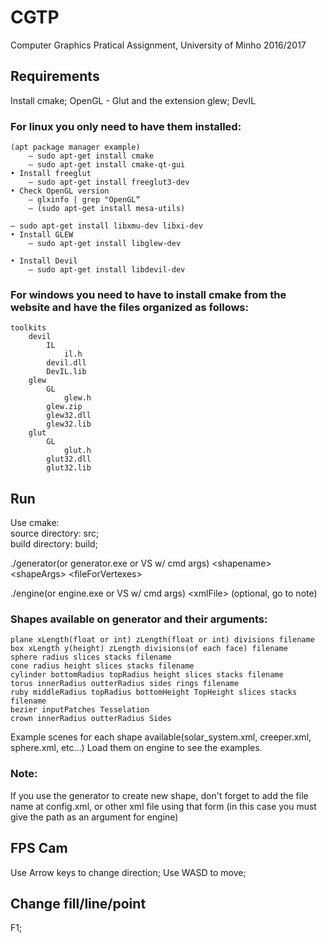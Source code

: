 # CGTP
Computer Graphics Pratical Assignment, University of Minho 2016/2017

## Requirements
Install cmake;
OpenGL - Glut and the extension glew;
DevIL

### For linux you only need to have them installed:
	(apt package manager example)  
		– sudo apt-get install cmake  
		– sudo apt-get install cmake-qt-gui  
	• Install freeglut  
		– sudo apt-get install freeglut3-dev  
	• Check OpenGL version  
		– glxinfo | grep "OpenGL“  
		– (sudo apt-get install mesa-utils)  
	  
	– sudo apt-get install libxmu-dev libxi-dev  
	• Install GLEW  
		– sudo apt-get install libglew-dev  
	  
	• Install Devil  
		– sudo apt-get install libdevil-dev  

### For windows you need to have to install cmake from the website and have the files organized as follows:
	toolkits
		devil
			IL
				il.h
			devil.dll
			DevIL.lib
		glew
			GL
				glew.h
			glew.zip
			glew32.dll
			glew32.lib
		glut
			GL
				glut.h
			glut32.dll
			glut32.lib


## Run
Use cmake:  
source directory: src;  
build directory: build;  

./generator(or generator.exe or VS w/ cmd args) \<shapename\> \<shapeArgs\> \<fileForVertexes\>  

./engine(or engine.exe or VS w/ cmd args) \<xmlFile\> (optional, go to note)

### Shapes available on generator and their arguments:  

	plane xLength(float or int) zLength(float or int) divisions filename
    box xLength y(height) zLength divisions(of each face) filename
    sphere radius slices stacks filename
    cone radius height slices stacks filename
    cylinder bottomRadius topRadius height slices stacks filename
    torus innerRadius outterRadius sides rings filename
    ruby middleRadius topRadius bottomHeight TopHeight slices stacks filename
    bezier inputPatches Tesselation
    crown innerRadius outterRadius Sides


Example scenes for each shape available(solar_system.xml, creeper.xml, sphere.xml, etc...)
Load them on engine to see the examples.

### Note:  
If you use the generator to create new shape,
don't forget to add the file name at config.xml,
    or other xml file using that form (in this case you must
    give the path as an argument for engine)

## FPS Cam 
Use Arrow keys to change direction;
Use WASD to move;

## Change fill/line/point
F1;
